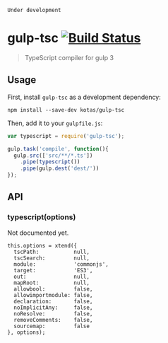 ```
Under development
```

# gulp-tsc [![Build Status][travis-image]][travis-url]
> TypeScript compiler for gulp 3

## Usage

First, install `gulp-tsc` as a development dependency:

```shell
npm install --save-dev kotas/gulp-tsc
```

Then, add it to your `gulpfile.js`:

```js
var typescript = require('gulp-tsc');

gulp.task('compile', function(){
  gulp.src(['src/**/*.ts'])
    .pipe(typescript())
    .pipe(gulp.dest('dest/'))
});
```

## API

### typescript(options)

Not documented yet.

```
this.options = xtend({
  tscPath:           null,
  tscSearch:         null,
  module:            'commonjs',
  target:            'ES3',
  out:               null,
  mapRoot:           null,
  allowbool:         false,
  allowimportmodule: false,
  declaration:       false,
  noImplicitAny:     false,
  noResolve:         false,
  removeComments:    false,
  sourcemap:         false
}, options);
```

[npm-url]: https://npmjs.org/package/gulp-tsc
[npm-image]: https://badge.fury.io/js/gulp-tsc.png
[travis-url]: https://travis-ci.org/kotas/gulp-tsc
[travis-image]: https://travis-ci.org/kotas/gulp-tsc.png?branch=master
[daviddm-url]: https://david-dm.org/kotas/gulp-tsc
[daviddm-image]: https://david-dm.org/kotas/gulp-tsc.png?theme=shields.io
